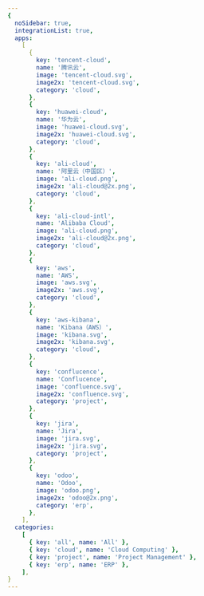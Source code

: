 ```yaml
---
{
  noSidebar: true,
  integrationList: true,
  apps:
    [
      {
        key: 'tencent-cloud',
        name: '腾讯云',
        image: 'tencent-cloud.svg',
        image2x: 'tencent-cloud.svg',
        category: 'cloud',
      },
      {
        key: 'huawei-cloud',
        name: '华为云',
        image: 'huawei-cloud.svg',
        image2x: 'huawei-cloud.svg',
        category: 'cloud',
      },
      {
        key: 'ali-cloud',
        name: '阿里云（中国区）',
        image: 'ali-cloud.png',
        image2x: 'ali-cloud@2x.png',
        category: 'cloud',
      },
      {
        key: 'ali-cloud-intl',
        name: 'Alibaba Cloud',
        image: 'ali-cloud.png',
        image2x: 'ali-cloud@2x.png',
        category: 'cloud',
      },
      {
        key: 'aws',
        name: 'AWS',
        image: 'aws.svg',
        image2x: 'aws.svg',
        category: 'cloud',
      },
      {
        key: 'aws-kibana',
        name: 'Kibana（AWS）',
        image: 'kibana.svg',
        image2x: 'kibana.svg',
        category: 'cloud',
      },
      {
        key: 'conflucence',
        name: 'Conflucence',
        image: 'confluence.svg',
        image2x: 'confluence.svg',
        category: 'project',
      },
      {
        key: 'jira',
        name: 'Jira',
        image: 'jira.svg',
        image2x: 'jira.svg',
        category: 'project',
      },
      {
        key: 'odoo',
        name: 'Odoo',
        image: 'odoo.png',
        image2x: 'odoo@2x.png',
        category: 'erp',
      },
    ],
  categories:
    [
      { key: 'all', name: 'All' },
      { key: 'cloud', name: 'Cloud Computing' },
      { key: 'project', name: 'Project Management' },
      { key: 'erp', name: 'ERP' },
    ],
}
---
```

